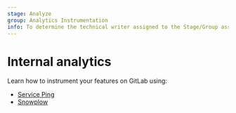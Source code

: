 ```yaml
---
stage: Analyze
group: Analytics Instrumentation
info: To determine the technical writer assigned to the Stage/Group associated with this page, see https://about.gitlab.com/handbook/product/ux/technical-writing/#assignments
---
```


# Internal analytics

Learn how to instrument your features on GitLab using:

- [Service Ping](service_ping/index.md)
- [Snowplow](snowplow/index.md)
